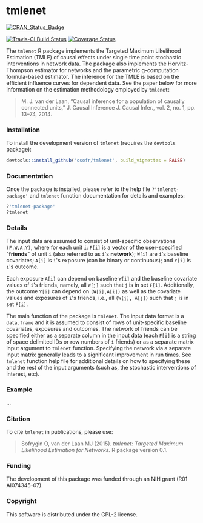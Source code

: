 tmlenet
==========


[![CRAN_Status_Badge](http://www.r-pkg.org/badges/version/tmlenet)](http://cran.r-project.org/package=tmlenet)
<!-- [![](http://cranlogs.r-pkg.org/badges/tmlenet)](http://cran.rstudio.com/web/packages/tmlenet/index.html) -->
[![Travis-CI Build Status](https://travis-ci.org/osofr/tmlenet.svg?branch=master)](https://travis-ci.org/osofr/tmlenet)
[![Coverage Status](https://coveralls.io/repos/osofr/tmlenet/badge.png?branch=master&service=github)](https://coveralls.io/r/osofr/tmlenet?branch=master)

The `tmlenet` R package implements the Targeted Maximum Likelihood Estimation (TMLE) of causal effects under single time point stochastic interventions in network data. The package also implements the Horvitz-Thompson estimator for networks and the parametric g-computation formula-based estimator. The inference for the TMLE is based on the efficient influence curves for dependent data. See the paper below for more information on the estimation methodology employed by `tmlenet`:

> M. J. van der Laan, “Causal inference for a population of causally connected units,” J. Causal Inference J. Causal Infer., vol. 2, no. 1, pp. 13–74, 2014.

### Installation

To install the development version of `tmlenet` (requires the `devtools` package):

```R
devtools::install_github('osofr/tmlenet', build_vignettes = FALSE)
```

### Documentation

Once the package is installed, please refer to the help file `?'tmlenet-package'` and `tmlenet` function documentation for details and examples:

```R
?'tmlenet-package'
?tmlenet
```

### Details

The input data are assumed to consist of unit-specific observations `(F,W,A,Y)`, where for each unit `i`: `F[i]` is a vector of the user-specified "__friends__" of unit `i` (also referred to as `i`'s __network__); `W[i]` are `i`'s baseline covariates; `A[i]` is `i`'s exposure (can be binary or continuous); and `Y[i]` is `i`'s outcome.

Each exposure `A[i]` can depend on baseline `W[i]` and the baseline covariate values of `i`'s friends, namely, all `W[j]` such that `j` is in set `F[i]`. Additionally, the outcome `Y[i]` can depend on `(W[i],A[i])` as well as the covariate values and exposures of `i`'s friends, i.e., all `(W[j], A[j])` such that `j` is in set `F[i]`.

The main function of the package is `tmlenet`. The input data format is a `data.frame` and it is assumed to consist of rows of unit-specific baseline covariates, exposures and outcomes. The network of friends can be specified either as a separate column in the input data (each `F[i]` is a string of space delimited IDs or row numbers of `i` friends) or as a separate matrix input argument to `tmlenet` function. Specifying the network via a separate input matrix generally leads to a significant improvement in run times. See `tmlenet` function help file for additional details on how to specifying these and the rest of the input arguments (such as, the stochastic interventions of interest, etc).


### Example
...

### Citation
To cite `tmlenet` in publications, please use:
> Sofrygin O, van der Laan MJ (2015). *tmlenet: Targeted Maximum Likelihood Estimation for Networks.* R package version 0.1.

### Funding
The development of this package was funded through an NIH grant (R01 AI074345-07).

### Copyright
This software is distributed under the GPL-2 license.
